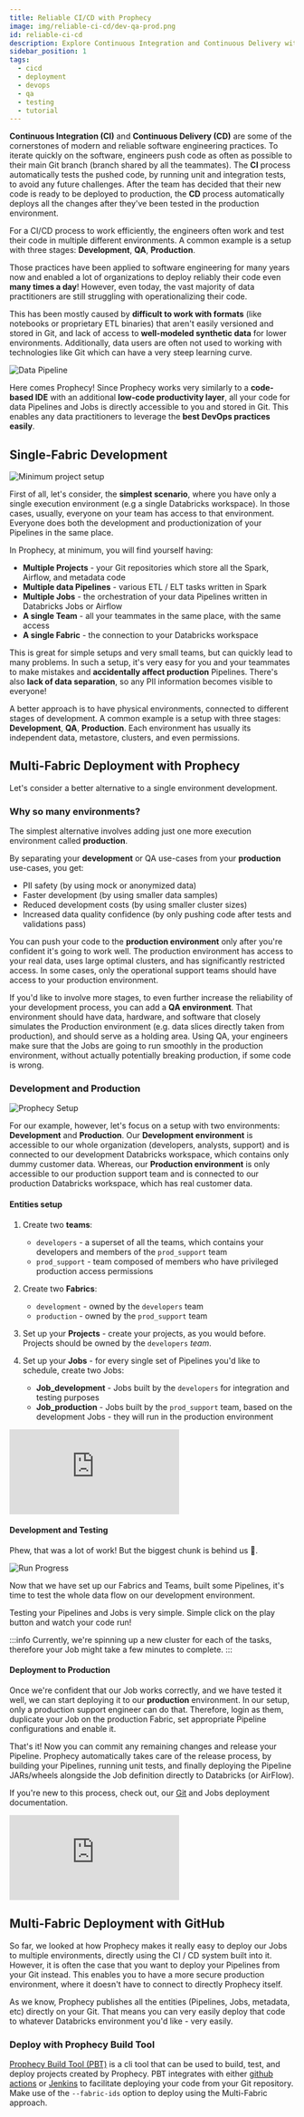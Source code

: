 ```yaml
---
title: Reliable CI/CD with Prophecy
image: img/reliable-ci-cd/dev-qa-prod.png
id: reliable-ci-cd
description: Explore Continuous Integration and Continuous Delivery within Prophecy
sidebar_position: 1
tags:
  - cicd
  - deployment
  - devops
  - qa
  - testing
  - tutorial
---
```


**Continuous Integration (CI)** and **Continuous Delivery (CD)** are some of the cornerstones of modern and reliable software engineering practices. To iterate quickly on the software, engineers push code as often as possible to their main Git branch (branch shared by all the teammates). The **CI** process automatically tests the pushed code, by running unit and integration tests, to avoid any future challenges. After the team has decided that their new code is ready to be deployed to production, the **CD** process automatically deploys all the changes after they've been tested in the production environment.

For a CI/CD process to work efficiently, the engineers often work and test their code in multiple different environments. A common example is a setup with three stages: **Development**, **QA**, **Production**.

Those practices have been applied to software engineering for many years now and enabled a lot of organizations to deploy reliably their code even **many times a day**! However, even today, the vast majority of data practitioners are still struggling with operationalizing their code.

This has been mostly caused by **difficult to work with formats** (like notebooks or proprietary ETL binaries) that aren't easily versioned and stored in Git, and lack of access to **well-modeled synthetic data** for lower environments. Additionally, data users are often not used to working with technologies like Git which can have a very steep learning curve.

![Data Pipeline](img/reliable-ci-cd/dev-qa-prod.png)

Here comes Prophecy! Since Prophecy works very similarly to a **code-based IDE** with an additional **low-code productivity layer**, all your code for data Pipelines and Jobs is directly accessible to you and stored in Git. This enables any data practitioners to leverage the **best DevOps practices easily**.

## Single-Fabric Development

![Minimum project setup](img/reliable-ci-cd/min-project-setup.png)

First of all, let's consider, the **simplest scenario**, where you have only a single execution environment (e.g a single Databricks workspace). In those cases, usually, everyone on your team has access to that environment. Everyone does both the development and productionization of your Pipelines in the same place.

In Prophecy, at minimum, you will find yourself having:

- **Multiple Projects** - your Git repositories which store all the Spark, Airflow, and metadata code
- **Multiple data Pipelines** - various ETL / ELT tasks written in Spark
- **Multiple Jobs** - the orchestration of your data Pipelines written in Databricks Jobs or Airflow
- **A single Team** - all your teammates in the same place, with the same access
- **A single Fabric** - the connection to your Databricks workspace

This is great for simple setups and very small teams, but can quickly lead to many problems. In such a setup, it's very easy for you and your teammates to make mistakes and **accidentally affect production** Pipelines. There's also **lack of data separation**, so any PII information becomes visible to everyone!

A better approach is to have physical environments, connected to different stages of development. A common example is a setup with three stages: **Development**, **QA**, **Production**. Each environment has usually its independent data, metastore, clusters, and even permissions.

## Multi-Fabric Deployment with Prophecy

Let's consider a better alternative to a single environment development.

### Why so many environments?

The simplest alternative involves adding just one more execution environment called **production**.

By separating your **development** or QA use-cases from your **production** use-cases, you get:

- PII safety (by using mock or anonymized data)
- Faster development (by using smaller data samples)
- Reduced development costs (by using smaller cluster sizes)
- Increased data quality confidence (by only pushing code after tests and validations pass)

You can push your code to the **production environment** only after you're confident it's going to work well. The production environment has access to your real data, uses large optimal clusters, and has significantly restricted access. In some cases, only the operational support teams should have access to your production environment.

If you'd like to involve more stages, to even further increase the reliability of your development process, you can add a **QA environment**. That environment should have data, hardware, and software that closely simulates the Production environment (e.g. data slices directly taken from production), and should serve as a holding area. Using QA, your engineers make sure that the Jobs are going to run smoothly in the production environment, without actually potentially breaking production, if some code is wrong.

### Development and Production

![Prophecy Setup](img/reliable-ci-cd/prophecy-setup.png)

For our example, however, let's focus on a setup with two environments: **Development** and **Production**. Our **Development environment** is accessible to our whole organization (developers, analysts, support) and is connected to our development Databricks workspace, which contains only dummy customer data. Whereas, our **Production environment** is only accessible to our production support team and is connected to our production Databricks workspace, which has real customer data.

#### Entities setup

1. Create two **teams**:

   - `developers` - a superset of all the teams, which contains your developers and members of the `prod_support` team
   - `prod_support` - team composed of members who have privileged production access permissions

2. Create two **Fabrics**:

   - `development` - owned by the `developers` team
   - `production` - owned by the `prod_support` team

3. Set up your **Projects** - create your projects, as you would before. Projects should be owned by the `developers` _team_.

4. Set up your **Jobs** - for every single set of Pipelines you'd like to schedule, create two Jobs:
   - **Job_development** - Jobs built by the `developers` for integration and testing purposes
   - **Job_production** - Jobs built by the `prod_support` team, based on the development Jobs - they will run in the production environment

<div style={{position: 'relative', 'padding-bottom': '56.25%', height: 0}}>
   <iframe src="https://www.loom.com/embed/b9669f374f504e469b2f88374bcf35d3" frameborder="0" webkitallowfullscreen mozallowfullscreen allowfullscreen
      style={{position: 'absolute', top: 0, left: 0, width: '100%', height: '100%'}}></iframe>
</div>

#### Development and Testing

Phew, that was a lot of work! But the biggest chunk is behind us 💪.

![Run Progress](img/reliable-ci-cd/run-progress.png)

Now that we have set up our Fabrics and Teams, built some Pipelines, it's time to test the whole data flow on our development environment.

Testing your Pipelines and Jobs is very simple. Simple click on the play button and watch your code run!

:::info
Currently, we're spinning up a new cluster for each of the tasks, therefore your Job might take a few minutes
to complete.
:::

#### Deployment to Production

Once we're confident that our Job works correctly, and we have tested it well, we can start deploying it to our **production** environment. In our setup, only a production support engineer can do that. Therefore, login as them,
duplicate your Job on the production Fabric, set appropriate Pipeline configurations and enable it.

That's it! Now you can commit any remaining changes and release your Pipeline. Prophecy automatically takes care of the release process, by building your Pipelines, running unit tests, and finally deploying the Pipeline JARs/wheels alongside the Job definition directly to Databricks (or AirFlow).

If you're new to this process, check out, our [Git](docs/concepts/git/git.md) and Jobs deployment documentation.

<div style={{position: 'relative', 'padding-bottom': '56.25%', height: 0}}>
   <iframe src="https://www.loom.com/embed/28153636876f409184e6ba2dcbc8f273" frameborder="0" webkitallowfullscreen mozallowfullscreen allowfullscreen
      style={{position: 'absolute', top: 0, left: 0, width: '100%', height: '100%'}}></iframe>
</div>

## Multi-Fabric Deployment with GitHub

So far, we looked at how Prophecy makes it really easy to deploy our Jobs to multiple environments, directly using the CI / CD system built into it. However, it is often the case that you want to deploy your Pipelines from your Git instead. This enables you to have a more secure production environment, where it doesn't have to connect to directly Prophecy itself.

As we know, Prophecy publishes all the entities (Pipelines, Jobs, metadata, etc) directly on your Git. That means you can very easily deploy that code to whatever Databricks environment you'd like - very easily.

### Deploy with Prophecy Build Tool

[Prophecy Build Tool (PBT)](/docs/deployment/prophecy-build-tool/prophecy-build-tool.md) is a cli tool that can be used to build, test, and deploy projects created by Prophecy. PBT integrates with either [github actions](/docs/deployment/prophecy-build-tool/pbt-github-actions.md) or [Jenkins](/docs/deployment/prophecy-build-tool/pbt-jenkins.md) to facilitate deploying your code from your Git repository. Make use of the `--fabric-ids` option to deploy using the Multi-Fabric approach.

